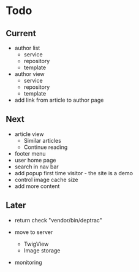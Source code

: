 # Todo

## Current

- author list
  - service
  - repository
  - template
- author view
  - service
  - repository
  - template
- add link from article to author page

## Next

- article view
  - Similar articles
  - Continue reading
- footer menu
- user home page
- search in nav bar
- add popup first time visitor - the site is a demo
- control image cache size
- add more content

## Later

- return check "vendor/bin/deptrac"

- move to server
  - TwigView
  - Image storage

- monitoring
